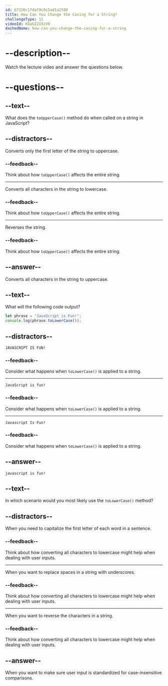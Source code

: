 ```yaml
---
id: 67326c1fdaf9c0c5ad1a2589
title: How Can You Change the Casing for a String?
challengeType: 11
videoId: KOaGZ2IXzV0
dashedName: how-can-you-change-the-casing-for-a-string
---
```


# --description--

Watch the lecture video and answer the questions below.

# --questions--

## --text--

What does the `toUpperCase()` method do when called on a string in JavaScript?

## --distractors--

Converts only the first letter of the string to uppercase.

### --feedback--

Think about how `toUpperCase()` affects the entire string.

---

Converts all characters in the string to lowercase.

### --feedback--

Think about how `toUpperCase()` affects the entire string.

---

Reverses the string.

### --feedback--

Think about how `toUpperCase()` affects the entire string.

## --answer--

Converts all characters in the string to uppercase.

## --text--

What will the following code output?

```js
let phrase = "JavaScript is Fun!";
console.log(phrase.toLowerCase());
```

## --distractors--

`JAVASCRIPT IS FUN!`

### --feedback--

Consider what happens when `toLowerCase()` is applied to a string.

---

`JavaScript is fun!`

### --feedback--

Consider what happens when `toLowerCase()` is applied to a string.

---

`Javascript Is Fun!`

### --feedback--

Consider what happens when `toLowerCase()` is applied to a string.

## --answer--

`javascript is fun!`

## --text--

In which scenario would you most likely use the `toLowerCase()` method?

## --distractors--

When you need to capitalize the first letter of each word in a sentence.

### --feedback--

Think about how converting all characters to lowercase might help when dealing with user inputs.

---

When you want to replace spaces in a string with underscores.

### --feedback--

Think about how converting all characters to lowercase might help when dealing with user inputs.

---

When you want to reverse the characters in a string.

### --feedback--

Think about how converting all characters to lowercase might help when dealing with user inputs.

## --answer--

When you want to make sure user input is standardized for case-insensitive comparisons.

